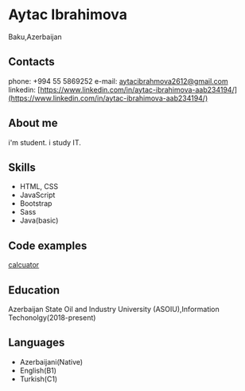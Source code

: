# Aytac Ibrahimova
Baku,Azerbaijan

## Contacts

phone: +994 55 5869252
e-mail: [aytacibrahmova2612@gmail.com](aytacibrahmova2612@gmail.com)\
linkedin: [https://www.linkedin.com/in/aytac-ibrahimova-aab234194/](https://www.linkedin.com/in/aytac-ibrahimova-aab234194/)

## About me
i'm student. i study IT.

## Skills
- HTML, CSS 
- JavaScript
- Bootstrap
- Sass
- Java(basic)

## Code examples
[calcuator](https://github.com/Aytac222/html-css-js/tree/master/calculator)
## Education

Azerbaijan State Oil and Industry University (ASOIU),Information Techonolgy(2018-present)

## Languages

- Azerbaijani(Native)
- English(B1)
- Turkish(C1)
